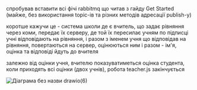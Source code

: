 спробував вставити всі фічі rabbitmq що читав з гайду Get Started (майже, без використання topic-ів та різних методів адресації publish-у)

коротше кажучи це - система школи де є вчитель, що задає рівняння через коми, передає їх серверу, де той їх пересилає учням по підписці
учні відповідають на рівняння, і разом з іменем учня що відповідав на рівняння, повертаються на сервер, оцінюються ним і разом - ім'я, оцінка та відповіді йдуть до вчителя

залежно від оцінки учня, вчителю показуватиметься оцінка студента, коли приходять всі оцінки (двох учнів), робота teacher.js закінчується

![Діаграма без назви drawio(6)](https://github.com/cicada375/school/assets/83223332/a50ce78c-e303-4c32-ba65-2d51b79d82e9)
